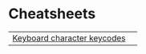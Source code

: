 # Cheatsheets

|  |  |
| :--- | :--- |
| [Keyboard character keycodes](https://www.cambiaresearch.com/articles/15/javascript-char-codes-key-codes) |  |

